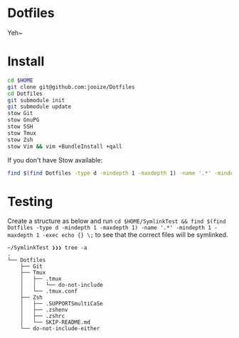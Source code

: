 Dotfiles
========
Yeh~

Install
=======
``` sh
cd $HOME
git clone git@github.com:jooize/Dotfiles
cd Dotfiles
git submodule init
git submodule update
stow Git
stow GnuPG
stow SSH
stow Tmux
stow Zsh
stow Vim && vim +BundleInstall +qall
```

If you don't have Stow available:
``` sh
find $(find Dotfiles -type d -mindepth 1 -maxdepth 1) -name '.*' -mindepth 1 -maxdepth 1 -exec ln -s {} . \;
```

Testing
=======
Create a structure as below and run ```cd $HOME/SymlinkTest && find $(find Dotfiles -type d -mindepth 1 -maxdepth 1) -name '.*' -mindepth 1 -maxdepth 1 -exec echo {} \;``` to see that the correct files will be symlinked.

```
~/SymlinkTest ❯❯❯ tree -a
.
└── Dotfiles
    ├── Git
    ├── Tmux
    │   ├── .tmux
    │   │   └── do-not-include
    │   └── .tmux.conf
    ├── Zsh
    │   ├── .SUPPORTSmultiCaSe
    │   ├── .zshenv
    │   ├── .zshrc
    │   └── SKIP-README.md
    └── do-not-include-either
```
